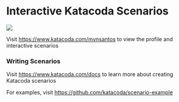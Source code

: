 # Interactive Katacoda Scenarios

[![](http://shields.katacoda.com/katacoda/mvnsantos/count.svg)](https://www.katacoda.com/mvnsantos "Get your profile on Katacoda.com")

Visit https://www.katacoda.com/mvnsantos to view the profile and interactive scenarios

### Writing Scenarios
Visit https://www.katacoda.com/docs to learn more about creating Katacoda scenarios

For examples, visit https://github.com/katacoda/scenario-example
